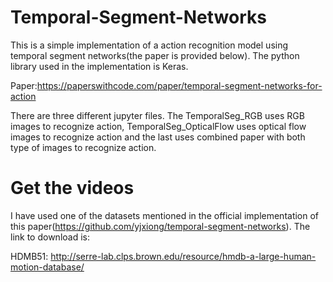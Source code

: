 # Temporal-Segment-Networks

This is a simple implementation of a action recognition model using temporal segment networks(the paper is provided below). The python library used in the implementation is Keras.

Paper:https://paperswithcode.com/paper/temporal-segment-networks-for-action

There are three different jupyter files. The TemporalSeg_RGB uses RGB images to recognize action, TemporalSeg_OpticalFlow uses optical flow images to recognize action and the last uses combined paper with both type of images to recognize action.

# Get the videos

I have used one of the datasets mentioned in the official implementation of this paper(https://github.com/yjxiong/temporal-segment-networks). The link to download is:

HDMB51: http://serre-lab.clps.brown.edu/resource/hmdb-a-large-human-motion-database/


